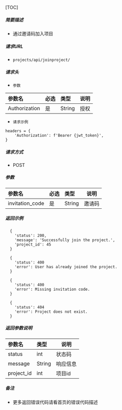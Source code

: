 

[TOC]
    
##### 简要描述

- 通过邀请码加入项目

##### 请求URL
- ` projects/api/joinproject/ `

##### 请求头
- ` 参数 `

| 参数名          |必选| 类型     | 说明 |
|:-------------|:---|:-------|----|
| Authorization |是  | String | 授权 |


- ` 请求示例 `

``` 
headers = {
    'Authorization': f'Bearer {jwt_token}',
}
```
  
##### 请求方式
- POST 

##### 参数

| 参数名   |必选| 类型     | 说明  |
|:------|:---|:-------|-----|
| invitation_code  |是  | String | 邀请码 |

##### 返回示例 

``` 
  {
    'status': 200, 
    'message': 'Successfully join the project.', 
    'project_id': 45
  }
  
  {
    'status': 400
    'error': User has already joined the project.
  }
  
  {
    'status': 400
    'error': Missing invitation code.
  }
  
  {
    'status': 404
    'error': Project does not exist.
  }
```

##### 返回参数说明 

| 参数名          | 类型     | 说明   |
|:-------------|:-------|------|
| status       | int    | 状态码  |
| message      | String | 响应信息 |
| project_id   | int    | 项目id |


##### 备注 

- 更多返回错误代码请看首页的错误代码描述




